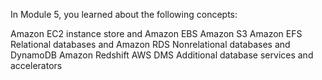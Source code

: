 In Module 5, you learned about the following concepts:

Amazon EC2 instance store and Amazon EBS
Amazon S3
Amazon EFS
Relational databases and Amazon RDS
Nonrelational databases and DynamoDB
Amazon Redshift
AWS DMS
Additional database services and accelerators
